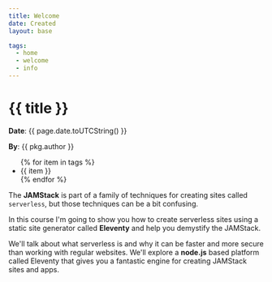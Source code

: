 ```yaml
---
title: Welcome
date: Created
layout: base

tags:
  - home
  - welcome
  - info
---
```


# {{ title }}
**Date**: {{ page.date.toUTCString() }}

**By**: {{ pkg.author }}


<ul>
  {% for item in tags %}
  <li>{{ item }}</li>
  {% endfor %}
</ul>


The **JAMStack** is part of a family of techniques for creating sites called `serverless`, but those techniques can be a bit confusing.

In this course I'm going to show you how to create serverless sites using a static site generator called **Eleventy** and help you demystify the JAMStack.

We'll talk about what serverless is and why it can be faster and more secure than working with regular websites. We'll explore a **node.js** based platform called Eleventy that gives you a fantastic engine for creating JAMStack sites and apps.